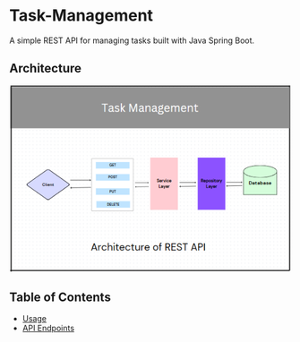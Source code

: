 # Task-Management

A simple REST API for managing tasks built with Java Spring Boot.


## Architecture

![Architecture](https://github.com/Gokilan-13/Task-Management/blob/main/ArchitectureOfRestApi.PNG?raw=true)

## Table of Contents
- [Usage](#usage)
- [API Endpoints](#api-endpoints)
